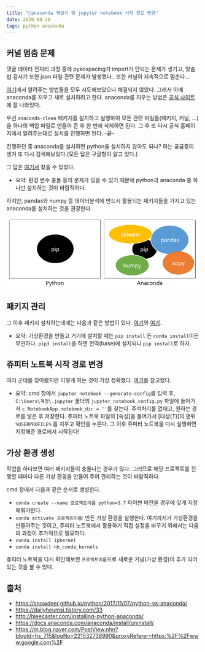 ```yaml
---
title: "🐍anaconda 재설치 및 jupyter notebook 시작 경로 변경"
date: 2020-08-28
tags: python anaconda
---
```


## 커널 멈춤 문제
댓글 데이터 전처리 과정 중에 pykospacing가 import가 안되는 문제가 생기고, 맞춤법 검사기 또한 json 파일 관련 문제가 발생했다..
또한 커널이 지속적으로 멈춘다...

[여기](https://github.com/jupyter/notebook/issues/1892)에서 알려주는 방법들을 모두 시도해보았으나 해결되지 않았다. 그래서 아예 anaconda를 지우고 새로 설치하려고 한다. anaconda를 지우는 방법은 [공식 사이트](https://docs.anaconda.com/anaconda/install/uninstall/)에 잘 나와있다.

우선 `anaconda-clean` 패키지를 설치하고 실행하여 모든 관련 파일들(패키지, 커널, ...)을 하나의 백업 파일로 만들어 준 후 한 번에 삭제하면 된다. 그 후 또 다시 공식 홈페이지에서 알려주는대로 설치를 진행하면 된다. -끝-

진행하던 중 anaconda를 설치하면 python을 설치하지 않아도 되나? 하는 궁금증이 생겨 또 다시 검색해보았다.(모든 답은 구글형이 알고 있다.)

그 답은 [여기서](https://snowdeer.github.io/python/2017/11/07/python-vs-anaconda/) 찾을 수 있었다.

- 요약: 환경 변수 충돌 등의 문제가 있을 수 있기 때문에 python과 anaconda 중 하나만 설치하는 것이 바람직하다.

하지만, pandas와 numpy 등 데이터분석에 반드시 활용되는 패키지들을 가지고 있는 anaconda를 설치하는 것을 권장한다.

![python-and-anaconda](/assets/python-and-anaconda_5ccy9hdx7.PNG)

## 패키지 관리

그 이후 패키지 설치하는데에는 다음과 같은 방법이 있다. [여기](https://dailyheumsi.tistory.com/33)와 [여기](http://hleecaster.com/installing-python-anaconda/).

- 요약: 가상환경을 만들고 거기에 설치할 때는 `pip install` 든 `conda install`이든 무관하다. `pip3 install`을 하면 전역(base)에 설치되니 `pip install`로 하자.

## 쥬피터 노트북 시작 경로 변경

여러 군데를 찾아봤지만 이렇게 하는 것이 가장 정확했다. [여기](https://m.blog.naver.com/PostView.nhn?blogId=hs_715&logNo=221532738990&proxyReferer=https:%2F%2Fwww.google.com%2F)를 참고했다.

- 요약: cmd 창에서 `jupyter notebook --generate-config`를 입력 후, `C:\Users\계정\.jupyter` 폴더의 `jupyter_notebook_config.py` 파일에 들어가서 `c.NotebookApp.notebook_dir = ''`를 찾는다. 주석처리를 없애고, 원하는 경로를 넣은 후 저장한다. 쥬피터 노트북 파일의 [속성]을 들어가서 [대상(T)]의 맨뒤 `%USERPROFILE%` 를 지우고 확인을 누른다. 그 이후 쥬피터 노트북을 다시 실행하면 지정해준 경로에서 시작된다!

## 가상 환경 생성
작업을 하다보면 여러 패키지들이 충돌나는 경우가 많다. 그러므로 해당 프로젝트를 진행할 때마다 다른 가상 환경을 만들어 주어 관리하는 것이 바람직하다.

cmd 창에서 다음과 같은 순서로 생성한다.

- `conda create --name 프로젝트이름 python=3.7` 파이썬 버전을 경우에 맞게 지정해줘야한다.
- `conda activate 프로젝트이름`: 만든 가상 환경을 실행한다. 여기까지가 가상환경을 만들어주는 것이고, 쥬피터 노트북에서 활용하기 직접 설정을 바꾸기 위해서는 다음의 과정이 추가적으로 필요하다.
- `conda install ipkernel`
- `conda install nb_conda_kernels`

쥬피터 노트북을 다시 확인해보면 `프로젝트이름`으로 새로운 커널(가상 환경)이 추가 되어 있는 것을 볼 수 있다.


## 출처
- https://snowdeer.github.io/python/2017/11/07/python-vs-anaconda/
- https://dailyheumsi.tistory.com/33
- http://hleecaster.com/installing-python-anaconda/
- https://docs.anaconda.com/anaconda/install/uninstall/
- https://m.blog.naver.com/PostView.nhn?blogId=hs_715&logNo=221532738990&proxyReferer=https:%2F%2Fwww.google.com%2F

